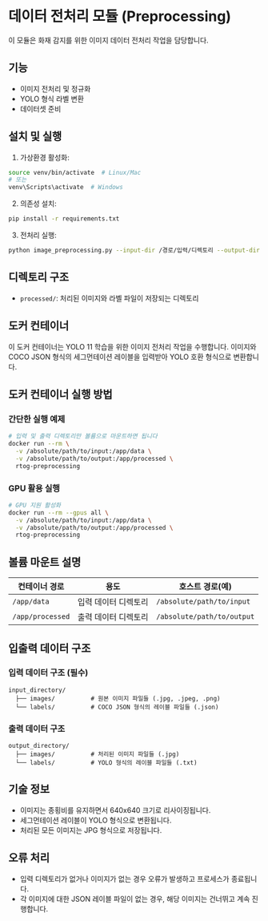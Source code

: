 # 데이터 전처리 모듈 (Preprocessing)

이 모듈은 화재 감지를 위한 이미지 데이터 전처리 작업을 담당합니다.

## 기능

- 이미지 전처리 및 정규화
- YOLO 형식 라벨 변환
- 데이터셋 준비

## 설치 및 실행

1. 가상환경 활성화:
```bash
source venv/bin/activate  # Linux/Mac
# 또는
venv\Scripts\activate  # Windows
```

2. 의존성 설치:
```bash
pip install -r requirements.txt
```

3. 전처리 실행:
```bash
python image_preprocessing.py --input-dir /경로/입력/디렉토리 --output-dir /경로/출력/디렉토리
```

## 디렉토리 구조

- `processed/`: 처리된 이미지와 라벨 파일이 저장되는 디렉토리

## 도커 컨테이너

이 도커 컨테이너는 YOLO 11 학습을 위한 이미지 전처리 작업을 수행합니다. 이미지와 COCO JSON 형식의 세그먼테이션 레이블을 입력받아 YOLO 호환 형식으로 변환합니다.

## 도커 컨테이너 실행 방법

### 간단한 실행 예제

```bash
# 입력 및 출력 디렉토리만 볼륨으로 마운트하면 됩니다
docker run --rm \
  -v /absolute/path/to/input:/app/data \
  -v /absolute/path/to/output:/app/processed \
  rtog-preprocessing
```

### GPU 활용 실행

```bash
# GPU 지원 활성화
docker run --rm --gpus all \
  -v /absolute/path/to/input:/app/data \
  -v /absolute/path/to/output:/app/processed \
  rtog-preprocessing
```

## 볼륨 마운트 설명

| 컨테이너 경로 | 용도 | 호스트 경로(예) |
|---------|------|--------|
| `/app/data` | 입력 데이터 디렉토리 | `/absolute/path/to/input` |
| `/app/processed` | 출력 데이터 디렉토리 | `/absolute/path/to/output` |

## 입출력 데이터 구조

### 입력 데이터 구조 (필수)

```
input_directory/
  ├── images/          # 원본 이미지 파일들 (.jpg, .jpeg, .png)
  └── labels/          # COCO JSON 형식의 레이블 파일들 (.json)
```

### 출력 데이터 구조

```
output_directory/
  ├── images/          # 처리된 이미지 파일들 (.jpg)
  └── labels/          # YOLO 형식의 레이블 파일들 (.txt)
```

## 기술 정보

- 이미지는 종횡비를 유지하면서 640x640 크기로 리사이징됩니다.
- 세그먼테이션 레이블이 YOLO 형식으로 변환됩니다.
- 처리된 모든 이미지는 JPG 형식으로 저장됩니다.

## 오류 처리

- 입력 디렉토리가 없거나 이미지가 없는 경우 오류가 발생하고 프로세스가 종료됩니다.
- 각 이미지에 대한 JSON 레이블 파일이 없는 경우, 해당 이미지는 건너뛰고 계속 진행합니다. 